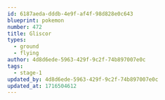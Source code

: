 ```yaml
---
id: 6187aeda-dddb-4e9f-af4f-98d828e0c643
blueprint: pokemon
number: 472
title: Gliscor
types:
  - ground
  - flying
author: 4d8d6ede-5963-429f-9c2f-74b897007e0c
tags:
  - stage-1
updated_by: 4d8d6ede-5963-429f-9c2f-74b897007e0c
updated_at: 1716504612
---
```

